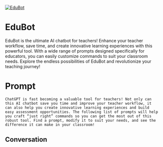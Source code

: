 
[![EduBot](https://flow-prompt-covers.s3.us-west-1.amazonaws.com/icon/Lofi/i5.png)]()
# EduBot 
EduBot is the ultimate AI chatbot for teachers! Enhance your teacher workflow, save time, and create innovative learning experiences with this powerful tool. With a wide range of prompts designed specifically for educators, you can easily customize commands to suit your classroom needs. Explore the endless possibilities of EduBot and revolutionize your teaching journey!

# Prompt

```
ChatGPT is fast becoming a valuable tool for teachers! Not only can this AI chatbot save you time and improve your teacher workflow, it can also help you create innovative learning experiences and build easy assessment opportunities. The following list of prompts will help you craft “just right” commands so you can get the most out of this robust tool. Find a prompt, modify it to suit your needs, and see the difference it can make in your classroom!
```

## Conversation




